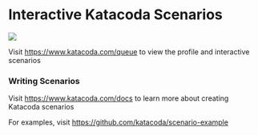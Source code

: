 # Interactive Katacoda Scenarios

[![](http://shields.katacoda.com/katacoda/queue/count.svg)](https://www.katacoda.com/queue "Get your profile on Katacoda.com")

Visit https://www.katacoda.com/queue to view the profile and interactive scenarios

### Writing Scenarios
Visit https://www.katacoda.com/docs to learn more about creating Katacoda scenarios

For examples, visit https://github.com/katacoda/scenario-example
